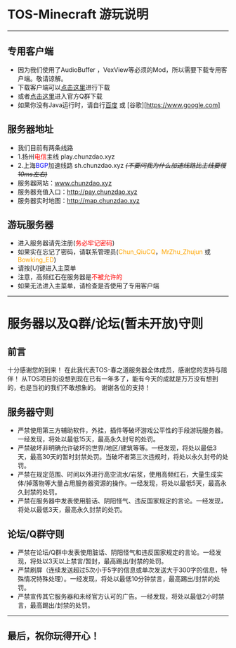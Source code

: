# TOS-Minecraft 游玩说明

----

## 专用客户端

- 因为我们使用了AudioBuffer ，VexView等必须的Mod，所以需要下载专用客户端。敬请谅解。
- 下载客户端可以[点击这里](play.chunzdao.xyz:25676/Cilent.zip)进行下载
- 或者[点击这里](https://qm.qq.com/cgi-bin/qm/qr?k=097XvK1avEawhxP4FvJhs8UCX49cT0UC&jump_from=webapi)进入官方Q群下载
- 如果你没有Java运行时，请自行[百度](https://www.baidu.com) 或 [谷歌][https://www.google.com]
  <br>

## 服务器地址

- 我们目前有两条线路
- 1.扬州<font color=red>电信</font>主线 play.chunzdao.xyz
- 2.上海<font color=blue>BGP</font>加速线路 sh.chunzdao.xyz ~~*(不要问我为什么加速线路比主线要慢10ms左右)*~~
- 服务器网站：www.chunzdao.xyz
- 服务器充值入口：http://pay.chunzdao.xyz
- 服务器实时地图：http://map.chunzdao.xyz
  <br>

## 游玩服务器

- 进入服务器请先注册(<font color=red>务必牢记密码</font>)
- 如果实在忘记了密码，请联系管理员(<font color=orange>Chun_QiuCQ</font>，<font color=orange>MrZhu_Zhujun</font> 或 <font color=orange>Bowking_ED</font>)
- 请按[U]键进入主菜单
- 注意，高频红石在服务器是<font color=red>不被允许的</font>
- 如果无法进入主菜单，请检查是否使用了专用客户端



----



# 服务器以及Q群/论坛(暂未开放)守则

## 前言

十分感谢您的到来！
在此我代表TOS-春之道服务器全体成员，感谢您的支持与陪伴！
从TOS项目的设想到现在已有一年多了，能有今天的成就是万万没有想到的，也是当初的我们不敢想象的。
谢谢各位的支持！
<br>

## 服务器守则

* 严禁使用第三方辅助软件，外挂，插件等破坏游戏公平性的手段游玩服务器。一经发现，将处以最低15天，最高永久封号的处罚。
* 严禁破坏非明确允许破坏的世界/地区/建筑等等。一经发现，将处以最低3天，最高30天的暂时封禁处罚。当破坏者第三次违规时，将处以永久封号的处罚。
* 严禁在规定范围、时间以外进行高空流水/岩浆，使用高频红石，大量生成实体/掉落物等大量占用服务器资源的操作。一经发现，将处以最低5天，最高永久封禁的处罚。
* 严禁在服务器中发表使用脏话、阴阳怪气、违反国家规定的言论。一经发现，将处以最低3天，最高永久封禁的处罚。
  <br>

## 论坛/Q群守则

* 严禁在论坛/Q群中发表使用脏话、阴阳怪气和违反国家规定的言论。一经发现，将处以3天以上禁言/暂封，最高踢出/封禁的处罚。
* 严禁刷屏（连续发送超过5次小于5字的信息或单次发送大于300字的信息，特殊情况特殊处理）。一经发现，将处以最低10分钟禁言，最高踢出/封禁的处罚。
* 严禁宣传其它服务器和未经官方认可的广告。一经发现，将处以最低2小时禁言，最高踢出/封禁的处罚。

----


## 最后，祝你玩得开心！
